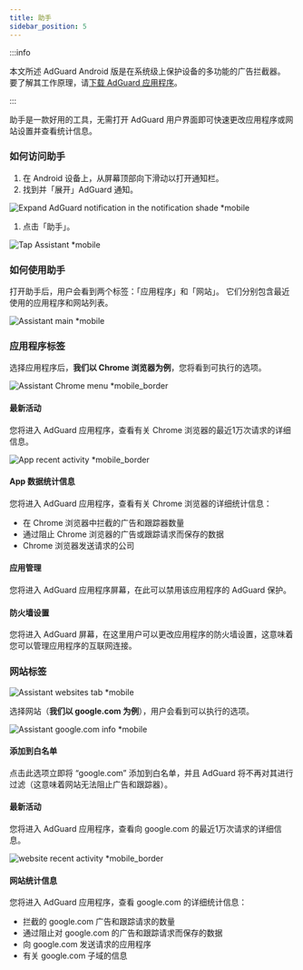 ```yaml
---
title: 助手
sidebar_position: 5
---
```


:::info

本文所述 AdGuard Android 版是在系统级上保护设备的多功能的广告拦截器。 要了解其工作原理，请[下载 AdGuard 应用程序](https://agrd.io/download-kb-adblock)。

:::

助手是一款好用的工具，无需打开 AdGuard 用户界面即可快速更改应用程序或网站设置并查看统计信息。

### 如何访问助手

1. 在 Android 设备上，从屏幕顶部向下滑动以打开通知栏。
2. 找到并「展开」AdGuard 通知。

![Expand AdGuard notification in the notification shade \*mobile](https://cdn.adtidy.org/blog/new/jkksbhassistant-shade.png)

1. 点击「助手」。

![Tap Assistant \*mobile](https://cdn.adtidy.org/blog/new/1qvlhassistant-tap-assistant.jpg)

### 如何使用助手

打开助手后，用户会看到两个标签：「应用程序」和「网站」。 它们分别包含最近使用的应用程序和网站列表。

![Assistant main \*mobile](https://cdn.adtidy.org/blog/new/i5mljAssistant-main.jpg)

### 应用程序标签

选择应用程序后，**我们以 Chrome 浏览器为例**，您将看到可执行的选项。

![Assistant Chrome menu \*mobile\_border](https://cdn.adtidy.org/blog/new/e1sr4Chrome-assistant.jpg)

#### 最新活动

您将进入 AdGuard 应用程序，查看有关 Chrome 浏览器的最近1万次请求的详细信息。

![App recent activity \*mobile\_border](https://cdn.adtidy.org/blog/new/66hpechrome-recent-activity.png)

#### App 数据统计信息

您将进入 AdGuard 应用程序，查看有关 Chrome 浏览器的详细统计信息：

- 在 Chrome 浏览器中拦截的广告和跟踪器数量
- 通过阻止 Chrome 浏览器的广告或跟踪请求而保存的数据
- Chrome 浏览器发送请求的公司

#### 应用管理

您将进入 AdGuard 应用程序屏幕，在此可以禁用该应用程序的 AdGuard 保护。

#### 防火墙设置

您将进入 AdGuard 屏幕，在这里用户可以更改应用程序的防火墙设置，这意味着您可以管理应用程序的互联网连接。

### 网站标签

![Assistant websites tab \*mobile](https://cdn.adtidy.org/blog/new/74y9rAssistant-websites.jpg)

选择网站（**我们以 google.com 为例**），用户会看到可以执行的选项。

![Assistant google.com info \*mobile](https://cdn.adtidy.org/blog/new/tht0tgoogle-com-assistant.jpg)

#### 添加到白名单

点击此选项立即将 “google.com” 添加到白名单，并且 AdGuard 将不再对其进行过滤（这意味着网站无法阻止广告和跟踪器）。

#### 最新活动

您将进入 AdGuard 应用程序，查看向 google.com 的最近1万次请求的详细信息。

![website recent activity \*mobile\_border](https://cdn.adtidy.org/blog/new/xq7f3assistant-website-recent-activity.png)

#### 网站统计信息

您将进入 AdGuard 应用程序，查看 google.com 的详细统计信息：

- 拦截的 google.com 广告和跟踪请求的数量
- 通过阻止对 google.com 的广告和跟踪请求而保存的数据
- 向 google.com 发送请求的应用程序
- 有关 google.com 子域的信息
